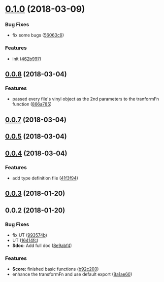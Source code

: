 <a name="0.1.0"></a>
# [0.1.0](https://github.com/ULIVZ/alphaX/compare/v0.0.8...v0.1.0) (2018-03-09)


### Bug Fixes

* fix some bugs ([56063c9](https://github.com/ULIVZ/alphaX/commit/56063c9))


### Features

* init ([462b997](https://github.com/ULIVZ/alphaX/commit/462b997))



<a name="0.0.8"></a>
## [0.0.8](https://github.com/ULIVZ/alphaX/compare/v0.0.7...v0.0.8) (2018-03-04)


### Features

* passed every file's vinyl object as the 2nd parameters to the tranformFn function ([866a785](https://github.com/ULIVZ/alphaX/commit/866a785))



<a name="0.0.7"></a>
## [0.0.7](https://github.com/ULIVZ/alphaX/compare/v0.0.5...v0.0.7) (2018-03-04)



<a name="0.0.5"></a>
## [0.0.5](https://github.com/ULIVZ/alphaX/compare/v0.0.4...v0.0.5) (2018-03-04)



<a name="0.0.4"></a>
## [0.0.4](https://github.com/ULIVZ/alphaX/compare/v0.0.3...v0.0.4) (2018-03-04)


### Features

* add type definition file ([41f3f94](https://github.com/ULIVZ/alphaX/commit/41f3f94))



<a name="0.0.3"></a>
## [0.0.3](https://github.com/ULIVZ/alphaX/compare/v0.0.2...v0.0.3) (2018-01-20)



<a name="0.0.2"></a>
## 0.0.2 (2018-01-20)


### Bug Fixes

* fix UT ([993574b](https://github.com/ULIVZ/alphaX/commit/993574b))
* UT ([16414fc](https://github.com/ULIVZ/alphaX/commit/16414fc))
* **$doc:** Add full doc ([8e9abf4](https://github.com/ULIVZ/alphaX/commit/8e9abf4))


### Features

* **$core:** finished basic functions ([b92c200](https://github.com/ULIVZ/alphaX/commit/b92c200))
* enhance the transformFn and use default export ([8a1ae60](https://github.com/ULIVZ/alphaX/commit/8a1ae60))



